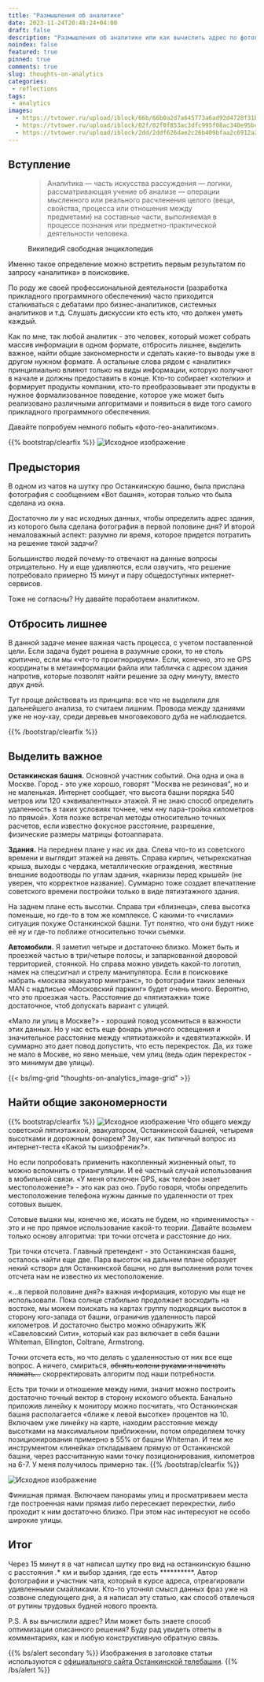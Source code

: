 ```yaml
---
title: "Размышления об аналитике"
date: 2023-11-24T20:48:24+04:00
draft: false
description: "Размышления об аналитике или как вычислить адрес по фотографии из окна."
noindex: false
featured: true
pinned: true
comments: true
slug: thoughts-on-analytics
categories:
 - reflections
tags:
 - analytics
images:
  - https://tvtower.ru/upload/iblock/66b/66b0a2d7a645773a6ad92d4728f31b1c.jpg
  - https://tvtower.ru/upload/iblock/02f/02f0f853ac3dfc995f08ac340e95bc0e.jpg
  - https://tvtower.ru/upload/iblock/2dd/2ddf626dae2c26b409bfaa2c6912a213.jpg
---
```


## Вступление

<figure class="text-end">
  <blockquote class="blockquote">
    <p>
        Анали́тика — часть искусства рассуждения — логики, рассматривающая учение об анализе — операции мысленного
    или реального расчленения целого (вещи, свойства, процесса или отношения между предметами) на составные части,
    выполняемая в процессе познания или предметно-практической деятельности человека.
    </p>
  </blockquote>
  <figcaption class="blockquote-footer">
    ВикипедиЯ свободная энциклопедия
  </figcaption>
</figure>

Именно такое определение можно встретить первым результатом по запросу «аналитика» в поисковике.

По роду же своей профессиональной деятельности (разработка прикладного программного обеспечения) часто приходится
сталкиваться с дебатами про бизнес-аналитиков, системных аналитиков и т.д.
Слушать дискуссии кто есть кто, что должен уметь каждый.

Как по мне, так любой аналитик - это человек, который может собрать массив информации в одном формате, 
отбросить лишнее, выделить важное, найти общие закономерности и сделать какие-то выводы уже в другом нужном формате.
А остальные слова рядом с «аналитик» принципиально влияют только на виды информации, которую получают в начале и должны
предоставить в конце. Кто-то собирает «хотелки» и формирует продукты компании, кто-то преобразовывает эти продукты
в нужное формализованное поведение, которое уже может быть реализовано различными алгоритмами и появиться в виде того
самого прикладного программного обеспечения.

Давайте попробуем немного побыть «фото-гео-аналитиком».



{{% bootstrap/clearfix %}}
![Исходное изображение](1.png?fit=550x550#float-end "Исходная фотография")
## Предыстория

В одном из чатов на шутку про Останкинскую башню, была прислана фотография с сообщением «Вот башня», 
которая только что была сделана из окна.

Достаточно ли у нас исходных данных, чтобы определить адрес здания, из которого была сделана фотография в первой
половине дня? И второй немаловажный аспект: разумно ли время, которое придется потратить на решение такой задачи?

Большинство людей почему-то отвечают на данные вопросы отрицательно. Ну и еще удивляются, если озвучить, что решение
потребовало примерно 15 минут и пару общедоступных интернет-сервисов.

Тоже не согласны? Ну давайте поработаем аналитиком.

## Отбросить лишнее
В данной задаче менее важная часть процесса, с учетом поставленной цели.
Если задача будет решена в разумные сроки, то не столь критично, если мы «что-то проигнорируем».
Если, конечно, это не GPS координаты в метаинформации файла или табличка с адресом здания напротив,
которые позволят найти решение за одну минуту, вместо двух дней.

Тут проще действовать из принципа: все что не выделили для дальнейшего анализа, то считаем лишним.
Провода между зданиями уже не ноу-хау, среди деревьев многовекового дуба не наблюдается.

{{% /bootstrap/clearfix %}}



## Выделить важное
**Останкинская башня.** Основной участник событий. Она одна и она в Москве. Город - это уже хорошо, говорят
"Москва не резиновая", но и не маленькая. Интернет сообщает, что высота башни порядка 540 метров или
120 «эквивалентных» этажей. Я не знаю способ определить удаленность в таких условиях точнее,
чем «ну пара-тройка километров по прямой». Хотя позже встречал методы относительно точных расчетов,
если известно фокусное расстояние, разрешение, физические размеры матрицы фотоаппарата.

**Здания.** На переднем плане у нас их два. Слева что-то из советского времени и выглядит этажей на девять.
Справа кирпич, четырехскатная крыша, выходы с чердака, металлические ограждения, жестяные внешние водоотводы
по углам здания, «карнизы перед крышей» (не уверен, что корректное название). Суммарно тоже создает впечатление
советского времени постройки только в виде пятиэтажного здания.

На заднем плане есть высотки. Справа три «близнеца», слева высотка поменьше, но где-то в том же комплексе.
С какими-то «числами» ситуация похуже Останкинской башни. Тут понятно, что они будут ниже её ну и где-то поближе
относительно точки съемки.

**Автомобили.** Я заметил четыре и достаточно близко. Может быть и проезжей частью в три/четыре полосы,
и запаркованной дворовой территорией, стоянкой. Но справа можно увидеть какой-то логотип, намек на спецсигнал
и стрелу манипулятора. Если в поисковике набрать «москва эвакуатор минтранс», то фотографии таких зеленых MAN с надписью
«Московский паркинг» будет очень много. Вероятно, что это проезжая часть. Расстояние до «пятиэтажки» тоже достаточное,
чтоб допускать вариант с улицей.

«Мало ли улиц в Москве?» - хороший повод усомниться в важности этих данных. Но у нас есть еще фонарь уличного освещения
и значительное расстояние между «пятиэтажкой» и «девятиэтажкой». И суммарно это дает повод допустить, что есть
перекресток. Да, их тоже не мало в Москве, но явно меньше, чем улиц (ведь один перекресток - это минимум две улицы).

{{< bs/img-grid "thoughts-on-analytics_image-grid" >}}

## Найти общие закономерности

{{% bootstrap/clearfix %}}
![Исходное изображение](3.png?fit=550x550#float-end "Точки отсчета")
Что общего между советской пятиэтажкой, эвакуатором, Останкинской башней, четыремя высотками и дорожным фонарем?
Звучит, как типичный вопрос из интернет-теста «Какой ты шизофреник?».

Но если попробовать применить накопленный жизненный опыт, то можно вспомнить о триангуляции. И её частный случай
использования в мобильной связи. «У меня отключен GPS, как телефон знает местоположение?» - это как раз оно.
Грубо говоря, чтобы определить местоположение телефона нужны данные по удаленности от трех сотовых вышек.

Сотовые вышки мы, конечно же, искать не будем, но «применимость» - это и не про прямое использование какой-то теории.
Давайте возьмем только основу алгоритма: три точки отсчета и расстояние до них.

Три точки отсчета. Главный претендент - это Останкинская башня, осталось найти еще две. Пара высоток на дальнем плане
образует некий «створ» для Останкинской башни, но для выполнения роли точек отсчета нам не известно их местоположение.

«…в первой половине дня?» важная информация, которую мы еще не использовали. Пока солнце стабильно продолжает восходить
на востоке, мы можем поискать на картах группу подходящих высоток в сторону юго-запада от башни, ограничив удаленность
парой километров. И достаточно быстро можно обнаружить ЖК «Савеловский Сити», который как раз включает в себя башни
Whiteman, Ellington, Coltrane, Armstrong.

Точки отсчета есть, но что делать с удаленностью от них все еще вопрос. А ничего, смириться, ~~обнять колени руками
и начинать плакать…~~ скорректировать алгоритм под наши потребности.

Есть три точки и отношение между ними, значит можно построить достаточно точный вектор в сторону искомого объекта.
Банально приложив линейку к монитору можно посчитать, что Останкинская башня располагается «ближе к левой высотке»
процентов на 10. Включаем уже линейку на карте, находим расстояние между высотками на максимальном приближении,
потом определяем точку позиционирования примерно в 55% от башни Whiteman. И тем же инструментом «линейка» откладываем
прямую от Останкинской башни, через рассчитанную нами точку позиционирования, километров на 6-7.
У меня получилось примерно так.
{{% /bootstrap/clearfix %}}

![Исходное изображение](4.jpg?fit=800x800#center "Вектор поиска точки съемки")

Финишная прямая. Включаем панорамы улиц и просматриваем места где построенная нами прямая либо пересекает перекрестки,
либо проходит к ним достаточно близко. При этом нас интересуют не особо широкие улицы.

## Итог

Через 15 минут я в чат написал шутку про вид на останкинскую башню с расстояния *.** км и выбор здания,
где есть **********. Автор фотографии и участник чата, который в курсе адреса, отреагировали удивленными смайликами.
Кто-то уточнял смысл данных фраз уже на созвоне следующего дня, а я написал эту статью, как способ отвлечься от
рутины трудовых будней нового проекта.

P.S. А вы вычислили адрес? Или может быть знаете способ оптимизации описанного решения?
Буду рад увидеть ответы в комментариях, как и любую конструктивную обратную связь.

{{% bs/alert secondary %}}
Изображения в заголовке статьи используются с [официального сайта Останкинской телебашни](https://tvtower.ru).
{{% /bs/alert %}}